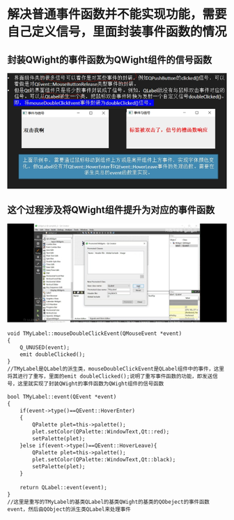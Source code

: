 # 解决普通事件函数并不能实现功能，需要自己定义信号，里面封装事件函数的情况

## 封装QWight的事件函数为QWight组件的信号函数
![a](4.jpg)
## 这个过程涉及将QWight组件提升为对应的事件函数
![b](1.jpg)




```
void TMyLabel::mouseDoubleClickEvent(QMouseEvent *event)
{
    Q_UNUSED(event);
    emit doubleClicked();
}
//TMyLabel是QLabel的派生类，mouseDoubleClickEvent是QLabel组件中的事件，这里将其进行了重写，里面的emit doubleClicked();说明了重写事件函数的功能，即发送信号，这里就实现了封装QWight的事件函数为QWight组件的信号函数
```


```
bool TMyLabel::event(QEvent *event)
{
    if(event->type()==QEvent::HoverEnter)
    {
        QPalette plet=this->palette();
        plet.setColor(QPalette::WindowText,Qt::red);
        setPalette(plet);
    }else if(event->type()==QEvent::HoverLeave){
        QPalette plet=this->palette();
        plet.setColor(QPalette::WindowText,Qt::black);
        setPalette(plet);
    }

    return QLabel::event(event);
}
//这里是重写的TMyLabel的基类QLabel的基类QWight的基类的QObeject的事件函数event，然后由QObject的派生类QLabel来处理事件
```